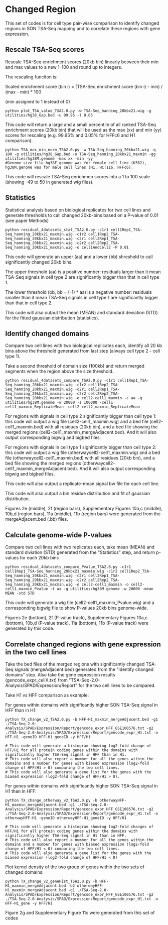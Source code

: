 # Changed Region
This set of codes is for cell type pair-wise comparison to identify changed regions in SON TSA-Seq mapping and to correlate these regions with gene expression.

## Rescale TSA-Seq scores
Rescale TSA-Seq enrichment scores (20kb bin) linearly between their min and max values to a new 1-100 and round up to integers. 

The rescaling funciton is:

Scaled enrichment score (bin i) = (TSA-Seq enrichment score (bin i) - min) / (max - min) * 100

(min assigned to 1 instead of 0)

```shell
python plot_TSA_value_TSA2.0.py -w TSA-Seq_hanning_20kbx21.wig -g utilities/hg38_Gap.bed -u 99.95 -l 0.05
```
This code will return a large and a small percentile of all ranked TSA-Seq enrichment scores (20kb bin) that will be used as the max (xx) and min (yy) scores for rescaling (e.g. 99.95% and 0.05% for HFFc6 and H1 comparison).

```shell
python TSA_max_min_norm_TSA2.0.py -w TSA-Seq_hanning_20kbx21.wig -q 100 -g utilities/hg38_Gap.bed -o TSA-Seq_hanning_20kbx21_maxmin -gg utilities/hg38M.genome -max xx -min -yy
#Genome size file hg38F.genome was for female cell line (K562), hg38M.genome was for male cell lines (H1, HCT116, HFFc6).
```
This code will rescale TSA-Seq enrichmen scores into a 1 to 100 scale (showing -49 to 50 in generated wig files).

## Statistics
Statistical analysis based on biological replicates for two cell lines and generate thresholds to call changed 20kb-bins based on a P-value of 0.01 (see paper Methods)

```shell
python residual_4datasets_stat_TSA2.0.py -c1r1 cell1Rep1_TSA-Seq_hanning_20kbx21_maxmin.wig -c1r2 cell1Rep2_TSA-Seq_hanning_20kbx21_maxmin.wig -c2r1 cell2Rep1_TSA-Seq_hanning_20kbx21_maxmin.wig -c2r2 cell2Rep2_TSA-Seq_hanning_20kbx21_maxmin.wig -o cell1AndCell2 -P 0.01
```
This code will generate an upper (aa) and a lower (bb) shreshold to call significantly changed 20kb bins. 

The upper threshold (aa) is a positive number: residuals larger than it mean TSA-Seq signals in cell type 2 are significantly bigger than that in cell type 1.

The lower threshold (bb, bb = (-1) * aa) is a negative number: residuals smaller than it mean TSA-Seq signals in cell type 1 are significantly bigger than that in cell type 2.

This code will also output the mean (MEAN) and standard deviation (STD) for the fitted gaussian distribution (statistics). 

## Identify changed domains
Compare two cell lines with two biological replicates each, identify all 20 kb bins above the threshold generated from last step (always cell type 2 - cell type 1).

Take a second threshold of domain size (100kb) and return merged segments when the region above the size threshold.

```shell
python residual_4datasets_compare_TSA2.0.py -c1r1 cell1Rep1_TSA-Seq_hanning_20kbx21_maxmin.wig -c1r2 cell1Rep2_TSA-Seq_hanning_20kbx21_maxmin.wig -c2r1 cell2Rep1_TSA-Seq_hanning_20kbx21_maxmin.wig -c2r2 cell2Rep2_TSA-Seq_hanning_20kbx21_maxmin.wig -o cell2-cell1_maxmin -c aa -g utilities/hg38M.genome -w 20000 -s 100000 -cell1 cell1_maxmin_ReplicateMean -cell2 cell2_maxmin_ReplicateMean
```

For regions with signals in cell type 2 significantly bigger than cell type 1: this code will output a wig file (cell2-cell1_maxmin.wig) and a bed file (cell2-cell1_maxmin.bed) with all residues (20kb bin), and a bed file showing the merged regions (cell2-cell1_maxmin_mergeAdjacent.bed). And it will also output corresponding bigwig and bigbed files.


For regions with signals in cell type 1 significantly bigger than cell type 2: this code will output a wig file (otherwaycell2-cell1_maxmin.wig) and a bed file (otherwaycell2-cell1_maxmin.bed) with all residues (20kb bin), and a bed file showing the merged regions (otherwaycell2-cell1_maxmin_mergeAdjacent.bed). And it will also output corresponding bigwig and bigbed files.

This code will also output a replicate-mean signal bw file for each cell line.

This code will also output a bin residue distribution and fit of gaussian distribution.

Figures 2e (middle), 2f (region bars), Supplementary Figures 10a,c (middle), 10b,d (region bars), 11a (middle), 11b (region bars) were generated from the mergeAdjacent.bed (.bb) files.

## Calculate genome-wide P-values
Compare two cell lines with two replicates each, take mean (MEAN) and standard diviation (STD) generated from the "Statistics" step, and return p-values for each 20kb bins


```shell
python residual_4datasets_compare_Pvalue_TSA2.0.py -c1r1 cell1Rep1_TSA-Seq_hanning_20kbx21_maxmin.wig -c1r2 cell1Rep2_TSA-Seq_hanning_20kbx21_maxmin.wig -c2r1 cell2Rep1_TSA-Seq_hanning_20kbx21_maxmin.wig -c2r2 cell2Rep2_TSA-Seq_hanning_20kbx21_maxmin.wig -o cell2-cell1_maxmin -o cell2-cell1_maxmin_Pvalue -t aa -g utilities/hg38M.genome -w 20000 -mean MEAN -std STD
```

This code will generate a wig file (cell2-cell1_maxmin_Pvalue.wig) and a corresponding bigwig file to show P-values 20kb bins genome-wide.

Figures 2e (bottom), 2f (P-value track), Supplementary Figures 10a,c (bottom), 10b,d (P-value track), 11a (bottom), 11b (P-value track) were generated by this code.

## Correlate changed regions with gene expression in the two cell lines

Take the bed files of the merged regions with significantly changed TSA-Seq signals (mergeAdjacent.bed) generated from the "Identify changed domains" step. Also take the gene expression results (gencode_expr_cellX.txt) from "TSA-Seq-2.0-Analysis/SPAD/Expression/Report" for the two cell lines to be compared.

Take H1 vs HFF comparison as example:


For genes within domains with significantly higher SON TSA-Seq signal in HFF than in H1:

```shell
python TX_change_v2_TSA2.0.py -b HFF-H1_maxmin_mergeAdjacent.bed -g1 ./TSA-Seq-2.0-Analysis/SPAD/Expression/Report/gencode_expr_HFF_GSE100576.txt -g2 ./TSA-Seq-2.0-Analysis/SPAD/Expression/Report/gencode_expr_H1.txt -o HFF-H1 -geneID HFF-H1_geneID -y HFF/H1

# This code will generate a histogram showing log2-fold change of HFF/H1 for all protein coding genes within the domains with significantly higher TSA-Seq signal in HFF than in H1.
# This code will also report a number for all the genes within the domains and a number for genes with biased expression (log2-fold change of HFF/H1 > 0) comparing the two cell lines.
# This code will also generate a gene list for the genes with the biased expression (log2-fold change of HFF/H1 > 0).
```


For genes within domains with significantly higher SON TSA-Seq signal in H1 than in HFF:

```shell
python TX_change_otherway_v2_TSA2.0.py -b otherwayHFF-H1_maxmin_mergeAdjacent.bed -g1 ./TSA-Seq-2.0-Analysis/SPAD/Expression/Report/gencode_expr_HFF_GSE100576.txt -g2 ./TSA-Seq-2.0-Analysis/SPAD/Expression/Report/gencode_expr_H1.txt -o otherwayHFF-H1 -geneID otherwayHFF-H1_geneID -y HFF/H1

# This code will generate a histogram showing log2-fold changes of HFF/H1 for all protein coding genes within the domains with significantly higher TSA-Seq signal in H1 than in HFF.
# This code will also report a number for all the genes within the domains and a number for genes with biased expression (log2-fold change of HFF/H1 < 0) comparing the two cell lines.
# This code will also generate a gene list for the genes with the biased expression (log2-fold change of HFF/H1 < 0)
```


Plot kernel density of the two group of genes within the two sets of changed domains:

```shell
python TX_change_v2_geneHist_TSA2.0.py -b HFF-H1_maxmin_mergeAdjacent.bed -b2 otherwayHFF-H1_maxmin_mergeAdjacent.bed -g1 ./TSA-Seq-2.0-Analysis/SPAD/Expression/Report/gencode_expr_HFF_GSE100576.txt -g2 ./TSA-Seq-2.0-Analysis/SPAD/Expression/Report/gencode_expr_H1.txt -o HFF-H1_gene -y HFF/H1
```

Figure 2g and Supplementary Figure 11c were generated from this set of codes
